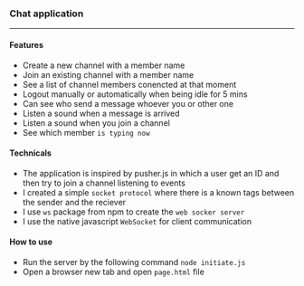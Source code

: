 ### Chat application
<hr />

#### Features
- Create a new channel with a member name
- Join an existing channel with a member name
- See a list of channel members conencted at that moment
- Logout manually or automatically when being idle for 5 mins
- Can see who send a message whoever you or other one
- Listen a sound when a message is arrived
- Listen a sound when you join a channel
- See which member `is typing now`

#### Technicals
- The application is inspired by pusher.js in which a user get an ID and then try to join a channel listening to events
- I created a simple `socket protocol` where there is a known tags between the sender and the reciever
- I use `ws` package from npm to create the `web socker server`
- I use the native javascript `WebSocket` for client communication

#### How to use
- Run the server by the following command `node initiate.js`
- Open a browser new tab and open `page.html` file


